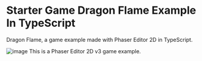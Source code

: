 # Starter Game Dragon Flame Example In TypeScript
Dragon Flame, a game example made with Phaser Editor 2D in TypeScript.

![image](https://user-images.githubusercontent.com/118822473/208954241-576dc33b-3fa4-4d19-aa38-17a483eba8a6.png)
This is a Phaser Editor 2D v3 game example.
